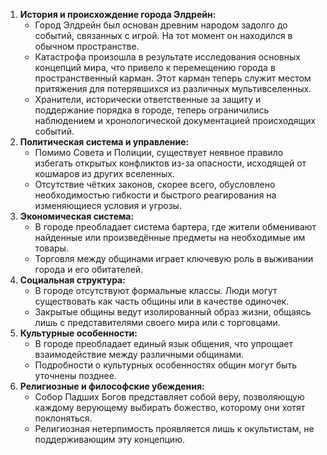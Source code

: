 1. **История и происхождение города Элдрейн:**
    - Город Элдрейн был основан древним народом задолго до событий, связанных с игрой. На тот момент он находился в обычном пространстве.
    - Катастрофа произошла в результате исследования основных концепций мира, что привело к перемещению города в пространственный карман. Этот карман теперь служит местом притяжения для потерявшихся из различных мультивселенных.
    - Хранители, исторически ответственные за защиту и поддержание порядка в городе, теперь ограничились наблюдением и хронологической документацией происходящих событий.
2. **Политическая система и управление:**
    - Помимо Совета и Полиции, существует неявное правило избегать открытых конфликтов из-за опасности, исходящей от кошмаров из других вселенных.
    - Отсутствие чётких законов, скорее всего, обусловлено необходимостью гибкости и быстрого реагирования на изменяющиеся условия и угрозы.
3. **Экономическая система:**
    - В городе преобладает система бартера, где жители обменивают найденные или произведённые предметы на необходимые им товары.
    - Торговля между общинами играет ключевую роль в выживании города и его обитателей.
4. **Социальная структура:**
    - В городе отсутствуют формальные классы. Люди могут существовать как часть общины или в качестве одиночек.
    - Закрытые общины ведут изолированный образ жизни, общаясь лишь с представителями своего мира или с торговцами.
5. **Культурные особенности:**
    - В городе преобладает единый язык общения, что упрощает взаимодействие между различными общинами.
    - Подробности о культурных особенностях общин могут быть уточнены позднее.
6. **Религиозные и философские убеждения:**
    - Собор Падших Богов представляет собой веру, позволяющую каждому верующему выбирать божество, которому они хотят поклоняться.
    - Религиозная нетерпимость проявляется лишь к окультистам, не поддерживающим эту концепцию.